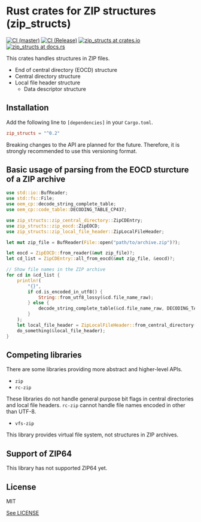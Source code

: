 # Rust crates for ZIP structures (zip_structs)

[![CI (master)](<https://github.com/tats-u/rust-zip-structs/workflows/CI%20(master)/badge.svg>)](https://github.com/tats-u/rust-zip-structs/actions?query=workflow%3A%22CI+%28master%29%22)
[![CI (Release)](<https://github.com/tats-u/rust-zip-structs/workflows/CI%20(Release)/badge.svg>)](https://github.com/tats-u/rust-zip-structs/actions?query=workflow%3A%22CI+%28Release%29%22)
[![zip_structs at crates.io](https://img.shields.io/crates/v/zip_structs.svg)](https://crates.io/crates/zip_structs)
[![zip_structs at docs.rs](https://docs.rs/zip_structs/badge.svg)](https://docs.rs/zip_structs/)

This crates handles structures in ZIP files.

- End of central directory (EOCD) structure
- Central directory structure
- Local file header structure
  - Data descriptor structure

## Installation

Add the following line to `[dependencies]` in your `Cargo.toml`.

```toml
zip_structs = "^0.2"
```

Breaking changes to the API are planned for the future.  Therefore, it is strongly recommended to use this versioning format.

## Basic usage of parsing from the EOCD sturcture of a ZIP archive

```rust
use std::io::BufReader;
use std::fs::File;
use oem_cp::decode_string_complete_table;
use oem_cp::code_table::DECODING_TABLE_CP437;

use zip_structs::zip_central_directory::ZipCDEntry;
use zip_structs::zip_eocd::ZipEOCD;
use zip_structs::zip_local_file_header::ZipLocalFileHeader;

let mut zip_file = BufReader(File::open("path/to/archive.zip")?);

let eocd = ZipEOCD::from_reader(&mut zip_file)?;
let cd_list = ZipCDEntry::all_from_eocd(&mut zip_file, &eocd)?;

// Show file names in the ZIP archive
for cd in &cd_list {
    println!(
        "{}",
        if cd.is_encoded_in_utf8() {
            String::from_utf8_lossy(&cd.file_name_raw);
        } else {
            decode_string_complete_table(&cd.file_name_raw, DECODING_TABLE_CP437)
        }
    );
    let local_file_header = ZipLocalFileHeader::from_central_directory(&mut zip_file, &cd)?;
    do_something(&local_file_header);
}
```

## Competing libraries

There are some libraries providing more abstract and higher-level APIs.

- `zip`
- `rc-zip`

These libraries do not handle general purpose bit flags in central directories and local file headers.  `rc-zip` cannot handle file names encoded in other than UTF-8.

- `vfs-zip`

This library provides virtual file system, not structures in ZIP archives.

## Support of ZIP64

This library has not supported ZIP64 yet.

## License

MIT

[See LICENSE](./LICENSE)
